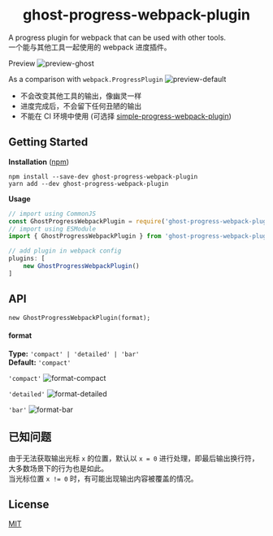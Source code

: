 # <div style="text-align: center;">ghost-progress-webpack-plugin</div>
A progress plugin for webpack that can be used with other tools.<br>
一个能与其他工具一起使用的 webpack 进度插件。<br>

Preview
![preview-ghost](https://user-images.githubusercontent.com/20368649/42288692-5ee77a00-7fee-11e8-9480-eeac3469a8a8.gif)

As a comparison with `webpack.ProgressPlugin`
![preview-default](https://user-images.githubusercontent.com/20368649/42288700-63b3ae0a-7fee-11e8-9fbe-3cd65488ad0b.gif)

- 不会改变其他工具的输出，像幽灵一样
- 进度完成后，不会留下任何丑陋的输出
- 不能在 CI 环境中使用 (可选择 [simple-progress-webpack-plugin](https://github.com/dominique-mueller/simple-progress-webpack-plugin))

## Getting Started
**Installation** ([npm](https://www.npmjs.com/package/ghost-progress-webpack-plugin))
```
npm install --save-dev ghost-progress-webpack-plugin
yarn add --dev ghost-progress-webpack-plugin
```

**Usage**
```javascript
// import using CommonJS
const GhostProgressWebpackPlugin = require('ghost-progress-webpack-plugin').GhostProgressWebpackPlugin;
// import using ESModule
import { GhostProgressWebpackPlugin } from 'ghost-progress-webpack-plugin';

// add plugin in webpack config
plugins: [
    new GhostProgressWebpackPlugin()
]
```

## API
```
new GhostProgressWebpackPlugin(format);
```

#### format
**Type:** `'compact' | 'detailed' | 'bar'`<br>
**Default:** `'compact'`<br>

`'compact'`
![format-compact](https://user-images.githubusercontent.com/20368649/42299306-0ae667fa-803d-11e8-984b-967353a51664.gif)

`'detailed'`
![format-detailed](https://user-images.githubusercontent.com/20368649/42288705-6b298f42-7fee-11e8-8110-73ce4e6eac68.gif)

`'bar'`
![format-bar](https://user-images.githubusercontent.com/20368649/42288706-7026daa4-7fee-11e8-9b76-d2c8064e3f2e.gif)

## 已知问题
由于无法获取输出光标 `x` 的位置，默认以 `x = 0` 进行处理，即最后输出换行符，大多数场景下的行为也是如此。<br>
当光标位置 `x != 0` 时，有可能出现输出内容被覆盖的情况。<br>

## License
[MIT](https://github.com/ZSkycat/ghost-progress-webpack-plugin/blob/master/LICENSE)

